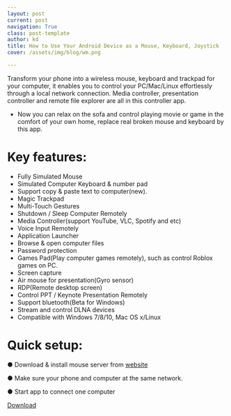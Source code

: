 ```yaml
---
layout: post
current: post
navigation: True
class: post-template
author: kd
title: How to Use Your Android Device as a Mouse, Keyboard, Joystick
cover: /assets/img/blog/wm.png

---
```



Transform your phone into a wireless mouse, keyboard and trackpad for your computer, it enables you to control your PC/Mac/Linux effortlessly through a local network connection. Media controller, presentation controller and remote file explorer are all in this controller app.

* Now you can relax on the sofa and control playing movie or game in the comfort of your own home, replace real broken mouse and keyboard by this app.

# Key features:
  * Fully Simulated Mouse
  * Simulated Computer Keyboard & number pad
  * Support copy & paste text to computer(new).
  * Magic Trackpad
  * Multi-Touch Gestures
  * Shutdown / Sleep Computer Remotely
  * Media Controller(support YouTube, VLC, Spotify and etc)
  * Voice Input Remotely
  * Application Launcher
  * Browse & open computer files
  * Password protection
  * Games Pad(Play computer games remotely), such as control Roblox games on PC.
  * Screen capture
  * Air mouse for presentation(Gyro sensor)
  * RDP(Remote desktop screen)
  * Control PPT / Keynote Presentation Remotely
  * Support bluetooth(Beta for Windows)
  * Stream and control DLNA devices
  * Compatible with Windows 7/8/10, Mac OS x/Linux

# Quick setup:
  ● Download & install mouse server from [website](http://wifimouse.necta.us)

  ● Make sure your phone and computer at the same network.

  ● Start app to connect one computer


[Download](https://play.google.com/store/apps/details?id=com.necta.wifimousefree&hl=en_IN)
